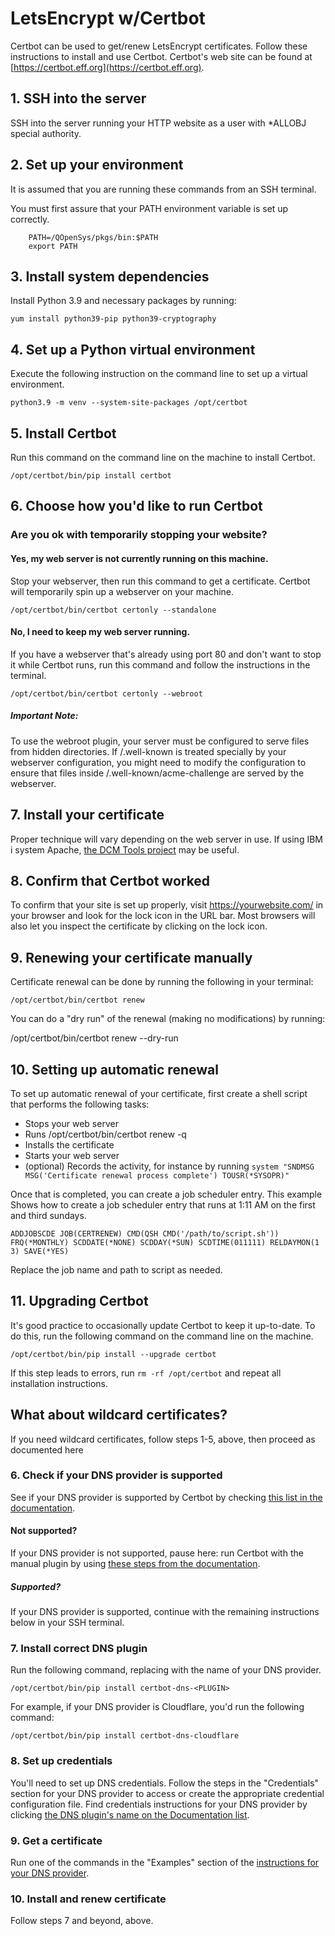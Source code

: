 # LetsEncrypt w/Certbot
Certbot can be used to get/renew LetsEncrypt certificates. Follow these instructions to install and use Certbot. 
Certbot's web site can be found at [https://certbot.eff.org](https://certbot.eff.org).

## 1. SSH into the server

SSH into the server running your HTTP website as a user with *ALLOBJ special authority.

## 2. Set up your environment

It is assumed that you are running these commands from an SSH terminal.

You must first assure that your PATH environment variable is set up correctly.
```
    PATH=/QOpenSys/pkgs/bin:$PATH
    export PATH
```

## 3. Install system dependencies

Install Python 3.9 and necessary packages by running:
```
yum install python39-pip python39-cryptography
```

## 4. Set up a Python virtual environment

Execute the following instruction on the command line to set up a virtual environment.
```
python3.9 -m venv --system-site-packages /opt/certbot
```

## 5. Install Certbot

Run this command on the command line on the machine to install Certbot.
```
/opt/certbot/bin/pip install certbot
```

## 6. Choose how you'd like to run Certbot

### Are you ok with temporarily stopping your website?
#### Yes, my web server is not currently running on this machine.

Stop your webserver, then run this command to get a certificate. Certbot will temporarily spin up a webserver on your machine.
```
/opt/certbot/bin/certbot certonly --standalone
```

#### No, I need to keep my web server running.

If you have a webserver that's already using port 80 and don't want to stop it while Certbot runs, run this command and follow the instructions in the terminal.
```
/opt/certbot/bin/certbot certonly --webroot
```

##### Important Note:

To use the webroot plugin, your server must be configured to serve files from hidden directories. If /.well-known is treated specially by your webserver configuration, you might need to modify the configuration to ensure that files inside /.well-known/acme-challenge are served by the webserver.

## 7. Install your certificate

Proper technique will vary depending on the web server in use. If using IBM i system Apache, [the DCM Tools project](https://github.com/ThePrez/DCM-tools/) may be useful.

## 8. Confirm that Certbot worked

To confirm that your site is set up properly, visit https://yourwebsite.com/ in your browser and look for the lock icon in the URL bar. Most browsers will also let you inspect the certificate by clicking on the lock icon.

## 9. Renewing your certificate manually

Certificate renewal can be done by running the following in your terminal:

    /opt/certbot/bin/certbot renew

You can do a "dry run" of the renewal (making no modifications) by running:

/opt/certbot/bin/certbot renew --dry-run

## 10. Setting up automatic renewal

To set up automatic renewal of your certificate, first create a shell script that performs the following tasks:
- Stops your web server
- Runs /opt/certbot/bin/certbot renew -q
- Installs the certificate
- Starts your web server
- (optional) Records the activity, for instance by running `system "SNDMSG MSG('Certificate renewal process complete') TOUSR(*SYSOPR)"`

Once that is completed, you can create a job scheduler entry. This example Shows how to create a job scheduler entry that runs at 1:11 AM on the first and third sundays.
```
ADDJOBSCDE JOB(CERTRENEW) CMD(QSH CMD('/path/to/script.sh')) FRQ(*MONTHLY) SCDDATE(*NONE) SCDDAY(*SUN) SCDTIME(011111) RELDAYMON(1 3) SAVE(*YES)
```
Replace the job name and path to script as needed.

## 11. Upgrading Certbot

It's good practice to occasionally update Certbot to keep it up-to-date. To do this, run the following command on the command line on the machine.
```
/opt/certbot/bin/pip install --upgrade certbot
```

If this step leads to errors, run `rm -rf /opt/certbot` and repeat all installation instructions.







## What about wildcard certificates?

If you need wildcard certificates, follow steps 1-5, above, then proceed as documented here

### 6. Check if your DNS provider is supported

See if your DNS provider is supported by Certbot by checking [this list in the documentation](https://certbot.eff.org/docs/using.html#dns-plugins).

#### Not supported?

If your DNS provider is not supported, pause here: run Certbot with the manual plugin by using [these steps from the documentation](https://certbot.eff.org/docs/using.html#manual).

##### Supported?

If your DNS provider is supported, continue with the remaining instructions below in your SSH terminal.

### 7. Install correct DNS plugin

Run the following command, replacing <PLUGIN> with the name of your DNS provider.
```
/opt/certbot/bin/pip install certbot-dns-<PLUGIN>
```
For example, if your DNS provider is Cloudflare, you'd run the following command:
```
/opt/certbot/bin/pip install certbot-dns-cloudflare
```

### 8. Set up credentials

You'll need to set up DNS credentials.
Follow the steps in the "Credentials" section for your DNS provider to access or create the appropriate credential configuration file. Find credentials instructions for your DNS provider by clicking [the DNS plugin's name on the Documentation list](https://certbot.eff.org/docs/using.html#dns-plugins).

### 9. Get a certificate

Run one of the commands in the "Examples" section of the [instructions for your DNS provider](https://certbot.eff.org/docs/using.html#dns-plugins).

### 10. Install and renew certificate

Follow steps 7 and beyond, above. 
